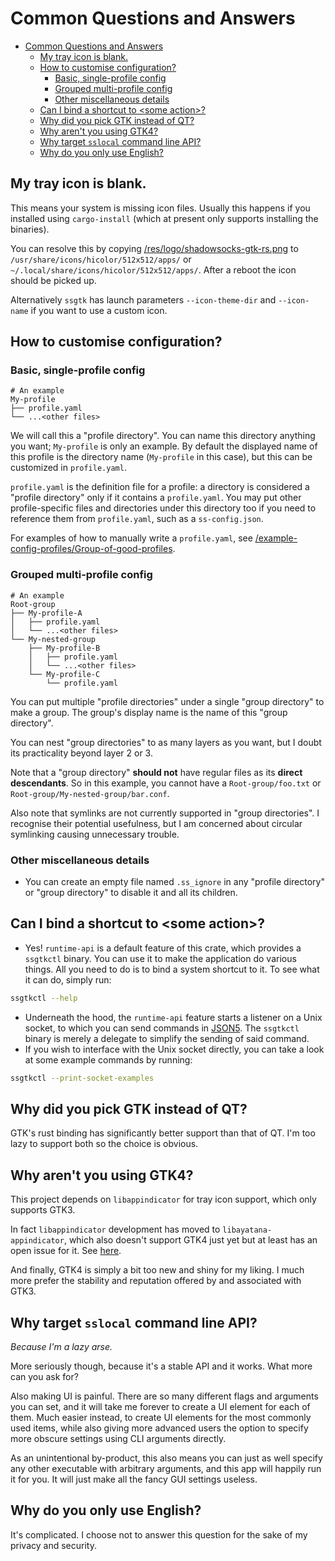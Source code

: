 # Common Questions and Answers

- [Common Questions and Answers](#common-questions-and-answers)
  - [My tray icon is blank.](#my-tray-icon-is-blank)
  - [How to customise configuration?](#how-to-customise-configuration)
    - [Basic, single-profile config](#basic-single-profile-config)
    - [Grouped multi-profile config](#grouped-multi-profile-config)
    - [Other miscellaneous details](#other-miscellaneous-details)
  - [Can I bind a shortcut to \<some action>?](#can-i-bind-a-shortcut-to-some-action)
  - [Why did you pick GTK instead of QT?](#why-did-you-pick-gtk-instead-of-qt)
  - [Why aren't you using GTK4?](#why-arent-you-using-gtk4)
  - [Why target `sslocal` command line API?](#why-target-sslocal-command-line-api)
  - [Why do you only use English?](#why-do-you-only-use-english)

## My tray icon is blank.

This means your system is missing icon files. Usually this happens if you installed using `cargo-install`
(which at present only supports installing the binaries).

You can resolve this by copying [/res/logo/shadowsocks-gtk-rs.png](/res/logo/shadowsocks-gtk-rs.png)
to `/usr/share/icons/hicolor/512x512/apps/` or `~/.local/share/icons/hicolor/512x512/apps/`.
After a reboot the icon should be picked up.

Alternatively `ssgtk` has launch parameters `--icon-theme-dir` and `--icon-name` if you want to use a custom icon.

## How to customise configuration?

### Basic, single-profile config

```
# An example
My-profile
├── profile.yaml
└── ...<other files>
```
We will call this a "profile directory". You can name this directory anything you want; `My-profile` is only an example.
By default the displayed name of this profile is the directory name (`My-profile` in this case),
but this can be customized in `profile.yaml`.

`profile.yaml` is the definition file for a profile: a directory is considered a "profile directory"
only if it contains a `profile.yaml`.
You may put other profile-specific files and directories under this directory too
if you need to reference them from `profile.yaml`, such as a `ss-config.json`.

For examples of how to manually write a `profile.yaml`,
see [/example-config-profiles/Group-of-good-profiles](/example-config-profiles/Group-of-good-profiles).

### Grouped multi-profile config

```
# An example
Root-group
├── My-profile-A
│   ├── profile.yaml
│   └── ...<other files>
└── My-nested-group
    ├── My-profile-B
    │   ├── profile.yaml
    │   └── ...<other files>
    └── My-profile-C
        └── profile.yaml
```
You can put multiple "profile directories" under a single "group directory" to make a group.
The group's display name is the name of this "group directory".

You can nest "group directories" to as many layers as you want, but I doubt its practicality beyond layer 2 or 3.

Note that a "group directory" **should not** have regular files as its **direct descendants**.
So in this example, you cannot have a `Root-group/foo.txt` or `Root-group/My-nested-group/bar.conf`.

Also note that symlinks are not currently supported in "group directories". I recognise their potential usefulness,
but I am concerned about circular symlinking causing unnecessary trouble.

### Other miscellaneous details

 - You can create an empty file named `.ss_ignore` in any "profile directory" or "group directory" to
     disable it and all its children.

## Can I bind a shortcut to \<some action>?

 - Yes! `runtime-api` is a default feature of this crate, which provides a `ssgtkctl` binary.
     You can use it to make the application do various things. All you need to do is to bind a system shortcut to it.
     To see what it can do, simply run:
```sh
ssgtkctl --help
```
 - Underneath the hood, the `runtime-api` feature starts a listener on a Unix socket,
     to which you can send commands in [JSON5](https://json5.org/).
     The `ssgtkctl` binary is merely a delegate to simplify the sending of said command.
 - If you wish to interface with the Unix socket directly, you can take a look at some example commands by running:
```sh
ssgtkctl --print-socket-examples
```

## Why did you pick GTK instead of QT?

GTK's rust binding has significantly better support than that of QT.
I'm too lazy to support both so the choice is obvious.

## Why aren't you using GTK4?

This project depends on `libappindicator` for tray icon support, which only supports GTK3.

In fact `libappindicator` development has moved to `libayatana-appindicator`, which also doesn't support GTK4 just yet
but at least has an open issue for it. See [here](https://github.com/AyatanaIndicators/libayatana-appindicator/issues/22).

And finally, GTK4 is simply a bit too new and shiny for my liking.
I much more prefer the stability and reputation offered by and associated with GTK3.

## Why target `sslocal` command line API?

*Because I'm a lazy arse.*

More seriously though, because it's a stable API and it works. What more can you ask for?

Also making UI is painful. There are so many different flags and arguments you can set,
and it will take me forever to create a UI element for each of them. Much easier instead,
to create UI elements for the most commonly used items, while also giving more advanced users the option
to specify more obscure settings using CLI arguments directly.

As an unintentional by-product, this also means you can just as well specify any other executable with arbitrary arguments,
and this app will happily run it for you. It will just make all the fancy GUI settings useless.

## Why do you only use English?

It's complicated. I choose not to answer this question for the sake of my privacy and security.
